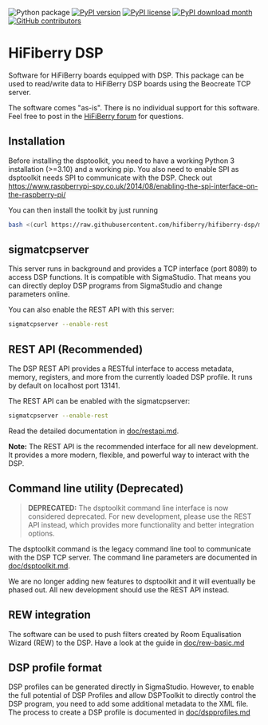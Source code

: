 ![Python package](https://github.com/hifiberry/hifiberry-dsp/workflows/Python%20package/badge.svg)
[![PyPI version](https://badge.fury.io/py/hifiberrydsp.svg)](https://badge.fury.io/py/hifiberrydsp)
[![PyPI license](https://img.shields.io/pypi/l/ansicolortags.svg)](https://pypi.python.org/pypi/hifiberrydsp/)
[![PyPI download month](https://img.shields.io/pypi/dm/hifiberrydsp.svg)](https://pypi.python.org/pypi/hifiberrydsp/)
[![GitHub contributors](https://img.shields.io/github/contributors/hifiberry/hifiberry-dsp.svg)](https://gitHub.com/hifiberry/hifiberry-dsp/graphs/contributors/)

# HiFiberry DSP

Software for HiFiBerry boards equipped with DSP. This package can be 
used to read/write data to HiFiBerry DSP boards using the Beocreate TCP 
server.

The software comes "as-is". There is no individual support for this software. Feel free to post in the [HiFiBerry forum](https://support.hifiberry.com/hc/en-us/community/topics/115000377385-DSP-boards-and-Beocreate) for questions. 

## Installation

Before installing the dsptoolkit, you need to have a working Python 3
installation (>=3.10) and a working pip. You also need to enable SPI as
dsptoolkit needs SPI to communicate with the DSP.
Check out 
https://www.raspberrypi-spy.co.uk/2014/08/enabling-the-spi-interface-on-the-raspberry-pi/

You can then install the toolkit by just running
```bash
bash <(curl https://raw.githubusercontent.com/hifiberry/hifiberry-dsp/master/install-dsptoolkit)
```

## sigmatcpserver

This server runs in background and provides a TCP interface (port 8089) 
to access DSP functions. It is compatible with SigmaStudio. That means 
you can directly deploy DSP programs from SigmaStudio and change 
parameters online.

You can also enable the REST API with this server:

```bash
sigmatcpserver --enable-rest
```

## REST API (Recommended)

The DSP REST API provides a RESTful interface to access metadata, memory, registers, and more from the currently loaded DSP profile. It runs by default on localhost port 13141.

The REST API can be enabled with the sigmatcpserver:

```bash
sigmatcpserver --enable-rest
```

Read the detailed documentation in [doc/restapi.md](/doc/restapi.md).

**Note:** The REST API is the recommended interface for all new development. It provides a more modern, flexible, and powerful way to interact with the DSP.

## Command line utility (Deprecated)

> **DEPRECATED:** The dsptoolkit command line interface is now considered deprecated. For new development, please use the REST API instead, which provides more functionality and better integration options.

The dsptoolkit command is the legacy command line tool to communicate 
with the DSP TCP server. The command line parameters are documented
in [doc/dsptoolkit.md](doc/dsptoolkit.md).

We are no longer adding new features to dsptoolkit and it will eventually be phased out. All new development should use the REST API instead.

## REW integration

The software can be used to push filters created by Room Equalisation 
Wizard (REW) to the DSP.
Have a look at the guide in [doc/rew-basic.md](doc/rew-basics.md)

## DSP profile format

DSP profiles can be generated directly in SigmaStudio. However, to 
enable the full potential of DSP Profiles and allow DSPToolkit to 
directly control the DSP program, you need to add some additional 
metadata to the XML file.
The process to create a DSP profile is documented in [doc/dspprofiles.md](/doc/dspprofiles.md)

